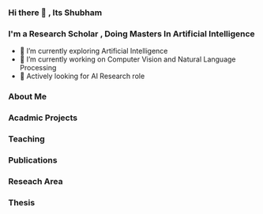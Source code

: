 
### Hi there 👋 , Its Shubham 

### I'm a Research Scholar , Doing Masters In Artificial Intelligence 

- 🌱 I’m currently exploring  Artificial Intelligence 
- 🔭 I’m currently working on Computer Vision and Natural Language Processing 
- 🤔 Actively  looking for AI Research role 



### About Me

### Acadmic Projects 

### Teaching 

### Publications 

### Reseach Area 

### Thesis
